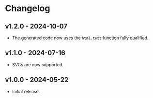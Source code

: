# Changelog

## v1.2.0 - 2024-10-07

- The generated code now uses the `html.text` function fully qualified.

## v1.1.0 - 2024-07-16

- SVGs are now supported.

## v1.0.0 - 2024-05-22

- Initial release.
